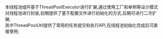 #
本线程池组件基于ThreadPoolExecutor进行扩展,通过使用工厂和单例等设计模式对线程池进行封装,初期提供了基于配置文件进行初始化的方式,后期可进行二次扩展;  
  其中ThreadPoolUtil提供了常用的任务提交和执行API,在线程池初始化完成后可直接使用;
